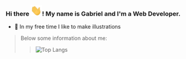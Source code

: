 ### Hi there <img src="./wave.gif" width="30px">! My name is Gabriel and I'm a Web Developer.

- 🎨 In my free time I like to make illustrations

<blockquote>Below some information about me:<blockquote/>

![Top Langs](https://github-readme-stats.vercel.app/api/top-langs/?username=perinazzoo&langs_count=5&layout=compact)
